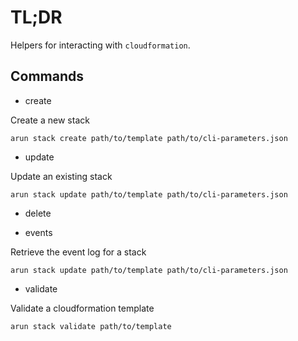 # TL;DR

Helpers for interacting with `cloudformation`.

## Commands

* create

Create a new stack

```
arun stack create path/to/template path/to/cli-parameters.json
```

* update

Update an existing stack

```
arun stack update path/to/template path/to/cli-parameters.json
```

* delete

* events

Retrieve the event log for a stack

```
arun stack update path/to/template path/to/cli-parameters.json
```

* validate

Validate a cloudformation template

```
arun stack validate path/to/template
```